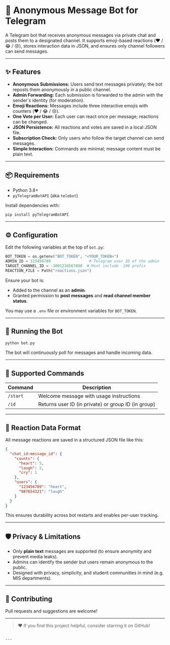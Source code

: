

# 🤖 Anonymous Message Bot for Telegram

A Telegram bot that receives anonymous messages via private chat and posts them to a designated channel. It supports emoji-based reactions (❤️ / 😂 / 😢), stores interaction data in JSON, and ensures only channel followers can send messages.

---

## ✨ Features

- **Anonymous Submissions:** Users send text messages privately; the bot reposts them anonymously in a public channel.
- **Admin Forwarding:** Each submission is forwarded to the admin with the sender's identity (for moderation).
- **Emoji Reactions:** Messages include three interactive emojis with counters (❤️ / 😂 / 😢).
- **One Vote per User:** Each user can react once per message; reactions can be changed.
- **JSON Persistence:** All reactions and votes are saved in a local JSON file.
- **Subscription Check:** Only users who follow the target channel can send messages.
- **Simple Interaction:** Commands are minimal; message content must be plain text.

---

## 📦 Requirements

- Python 3.8+
- `pyTelegramBotAPI` (aka `telebot`)

Install dependencies with:

```bash
pip install pyTelegramBotAPI
````

---

## ⚙️ Configuration

Edit the following variables at the top of `bot.py`:

```python
BOT_TOKEN = os.getenv("BOT_TOKEN", "<YOUR_TOKEN>")
ADMIN_ID = 123456789                 # Telegram user ID of the admin
TARGET_CHANNEL_ID = -1001234567890  # Must include -100 prefix
REACTION_FILE = Path("reactions.json")
```

Ensure your bot is:

* Added to the channel as an **admin**.
* Granted permission to **post messages** and **read channel member status**.

You may use a `.env` file or environment variables for `BOT_TOKEN`.

---

## 🚀 Running the Bot

```bash
python bot.py
```

The bot will continuously poll for messages and handle incoming data.

---

## 🧾 Supported Commands

| Command  | Description                                         |
| -------- | --------------------------------------------------- |
| `/start` | Welcome message with usage instructions             |
| `/id`    | Returns user ID (in private) or group ID (in group) |

---

## 🧠 Reaction Data Format

All message reactions are saved in a structured JSON file like this:

```json
{
  "chat_id:message_id": {
    "counts": {
      "heart": 5,
      "laugh": 2,
      "cry": 1
    },
    "users": {
      "123456789": "heart",
      "987654321": "laugh"
    }
  }
}
```

This ensures durability across bot restarts and enables per-user tracking.

---

## 🛡️ Privacy & Limitations

* Only **plain text** messages are supported (to ensure anonymity and prevent media leaks).
* Admins can identify the sender but users remain anonymous to the public.
* Designed with privacy, simplicity, and student communities in mind (e.g. MIS departments).

---

## 🤝 Contributing

Pull requests and suggestions are welcome!

---



> ❤️ If you find this project helpful, consider starring it on GitHub!

```

---

